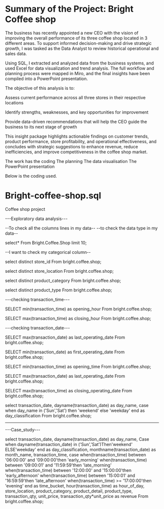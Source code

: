 # Summary of the Project: Bright Coffee shop

 The business has recently appointed a new CEO with the vision of improving the overall performance of its three coffee shop located in 3 different areas.
 To support informed decision-making and drive strategic growth, I was tasked as the Data Analyst to review historical operational and sales data.

Using SQL, I extracted and analyzed data from the business systems, and used Excel for data visualization and trend analysis. The full workflow and planning process were mapped in Miro, and the final insights have been compiled into a PowerPoint presentation.

The objective of this analysis is to:

Assess current performance across all three stores in their respective locations

Identify strengths, weaknesses, and key opportunities for improvement

Provide data-driven recommendations that will help the CEO guide the business to its next stage of growth


This insight package highlights actionable findings on customer trends, product performance, store profitability, and operational effectiveness, and concludes with strategic suggestions to enhance revenue, reduce inefficiencies, and improve competitiveness in the coffee shop market.

The work has the coding
The planning 
The data visualisation
The PowerPoint presentation

Below is the coding used.



# Bright-coffee-shop.sql
Coffee shop project

---Exploratory data analysis---

--To check all the columns lines in my data--
--to check the data type in my data--

select*
From Bright.Coffee.Shop
limit 10;

--I want to check my categorical column--

select distinct store_id
From bright.coffee.shop;

select distinct store_location
From bright.coffee.shop;

select distinct product_category
From bright.coffee.shop;

select distinct product_type
From bright.coffee.shop;

---checking transaction_time---

SELECT min(transaction_time) as opening_hour
From bright.coffee.shop;

SELECT max(transaction_time) as closing_hour
From bright.coffee.shop;

---checking transaction_date---


SELECT max(transaction_date) as last_operating_date
From bright.coffee.shop;

SELECT min(transaction_date) as first_operating_date
From bright.coffee.shop;

SELECT min(transaction_time) as opening_time
From bright.coffee.shop;

SELECT max(transaction_date) as last_operating_date
From bright.coffee.shop;

SELECT max(transaction_time) as closing_operating_date
From bright.coffee.shop;

select transaction_date,
        dayname(transaction_date) as day_name,
        case
         when day_name in ('Sun','Sat') then 'weekend'
        else 'weekday'
        end as day_classification
From bright.coffee.shop;

        
       
----------------------------------------------------------------------------------------------------

---Case_study---

select transaction_date,
        dayname(transaction_date) as day_name,
        Case
        when dayname(transaction_date) in ('Sun','Sat')Then'weekend'
        ELSE'weekday'
        end as day_classification, 
        monthname(transaction_date) as month_name,
        transaction_time,
        case
        when(transaction_time) between '06:00:00' and '09:00:00'then 'early_morning'
        when(transaction_time) between '09:00:01' and '11:59:59'then 'late_morning' 
        when(transaction_time) between '12:00:00' and '15:00:00'then 'early_afternoon'
        when(transaction_time) between '15:00:01' and '16:59:59'then 'late_afternoon' 
        when(transaction_time) >= '17:00:00'then 'evening'
        end as time_bucket,
        hour(transaction_time) as hour_of_day,
        store_location,
        product_category,
        product_detail,
        product_type,
        transaction_qty,
        unit_price,
        transaction_qty*unit_price as revenue
From bright.coffee.shop;

